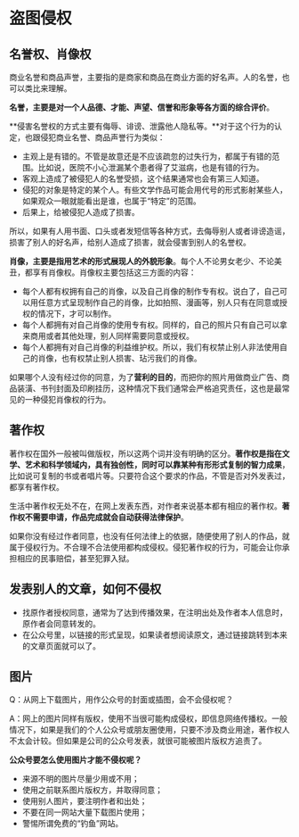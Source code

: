 # 盗图侵权

## 名誉权、肖像权

商业名誉和商品声誉，主要指的是商家和商品在商业方面的好名声。人的名誉，也可以类比来理解。

**名誉，主要是对一个人品德、才能、声望、信誉和形象等各方面的综合评价**。

**侵害名誉权的方式主要有侮辱、诽谤、泄露他人隐私等。**对于这个行为的认定，也跟侵犯商业名誉、商品声誉行为类似：  

- 主观上是有错的。不管是故意还是不应该疏忽的过失行为，都属于有错的范围。比如说，医院不小心泄漏某个患者得了艾滋病，也是有错的行为。
- 客观上造成了被侵犯人的名誉受损，这个结果通常也会有第三人知道。
- 侵犯的对象是特定的某个人。有些文学作品可能会用代号的形式影射某些人，如果观众一眼就能看出是谁，也属于“特定”的范围。
- 后果上，给被侵犯人造成了损害。

 所以，如果有人用书面、口头或者发短信等各种方式，去侮辱别人或者诽谤造谣，损害了别人的好名声，给别人造成了损害，就会侵害到别人的名誉权。



**肖像，主要是指用艺术的形式展现人的外貌形象**。每个人不论男女老少、不论美丑，都享有肖像权。肖像权主要包括这三方面的内容：  

- 每个人都有权拥有自己的肖像，以及自己肖像的制作专有权。说白了，自己可以用任意方式呈现制作自己的肖像，比如拍照、漫画等，别人只有在同意或授权的情况下，才可以制作。
- 每个人都拥有对自己肖像的使用专有权。同样的，自己的照片只有自己可以拿来商用或者其他处理，别人同样需要同意或授权。
- 每个人都拥有对自己肖像的利益维护权。所以，我们有权禁止别人非法使用自己的肖像，也有权禁止别人损害、玷污我们的肖像。

如果哪个人没有经过你的同意，为了**营利的目的**，而把你的照片用做商业广告、商品装潢、书刊封面及印刷挂历，这种情况下我们通常会严格追究责任，这也是最常见的一种侵犯肖像权的行为。



## 著作权

著作权在国外一般被叫做版权，所以这两个词并没有明确的区分。**著作权是指在文学、艺术和科学领域内，具有独创性，同时可以靠某种有形形式复制的智力成果**，比如说可复制的书或者唱片等。只要符合这个要求的作品，不管是否对外发表过，都享有著作权。

生活中著作权无处不在，在网上发表东西，对作者来说基本都有相应的著作权。**著作权不需要申请，作品完成就会自动获得法律保护**。

如果你没有经过作者同意，也没有任何法律上的依据，随便使用了别人的作品，就属于侵权行为。不合理不合法使用都构成侵权。侵犯著作权的行为，可能会让你承担相应的民事赔偿，甚至犯罪入狱。



## 发表别人的文章，如何不侵权

- 找原作者授权同意，通常为了达到传播效果，在注明出处及作者本人信息时，原作者会同意转发的。
- 在公众号里，以链接的形式呈现，如果读者想阅读原文，通过链接跳转到本来的文章页面就可以了。



## 图片

Q：从网上下载图片，用作公众号的封面或插图，会不会侵权呢？

A：网上的图片同样有版权，使用不当很可能构成侵权，即信息网络传播权。一般情况下，如果是我们的个人公众号或朋友圈使用，只要不涉及商业用途，著作权人不太会计较。但如果是公司的公众号发表，就很可能被图片版权方追责了。

**公众号要怎么使用图片才能不侵权呢？**

- 来源不明的图片尽量少用或不用；  
- 使用之前联系图片版权方，并取得同意；  
- 使用别人图片，要注明作者和出处；  
- 不要在同一网站大量下载图片使用；  
- 警惕所谓免费的“钓鱼”网站。







